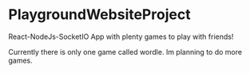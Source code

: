 # PlaygroundWebsiteProject
React-NodeJs-SocketIO App with plenty games to play with friends!

Currently there is only one game called wordle. Im planning to do more games.